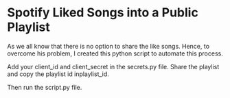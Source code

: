# Spotify Liked Songs into a Public Playlist

As we all know that there is no option to share the like songs. Hence, to overcome his problem, I created this python script to automate this process.

Add your client_id and client_secret in the secrets.py file.
Share the playlist and copy the playlist id inplaylist_id.

Then run the script.py file.

